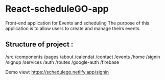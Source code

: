 # React-scheduleGO-app

Front-end application for Events and scheduling
The purpose of this application is to allow users to create and manage theirs events. 


## Structure of project :
 /src
  /components
    /pages
      /about
      /calendat
      /contact
      /events
      /home
      /signin
      /signup
 /services
  /auth
  /routes
  /google-auth
  /firebase
  
  Demo view: https://schedulego.netlify.app/signin
  

